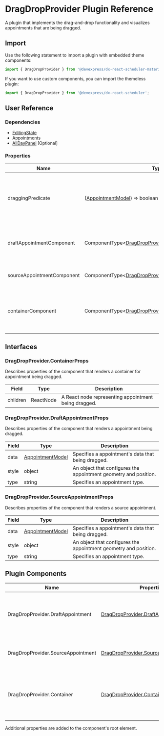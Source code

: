 # DragDropProvider Plugin Reference

A plugin that implements the drag-and-drop functionality and visualizes appointments that are being dragged.

## Import

Use the following statement to import a plugin with embedded theme components:

```js
import { DragDropProvider } from '@devexpress/dx-react-scheduler-material-ui';
```

If you want to use custom components, you can import the themeless plugin:

```js
import { DragDropProvider } from '@devexpress/dx-react-scheduler';
```

## User Reference

### Dependencies

- [EditingState](editing-state.md)
- [Appointments](week-view.md)
- [AllDayPanel](all-day-panel.md) [Optional]

### Properties

Name | Type | Default | Description
-----|------|---------|------------
draggingPredicate | ([AppointmentModel](./scheduler.md#appointmentmodel)) => boolean | () => `true` | A drag predicate. A function that specifies which appointments are draggable.
draftAppointmentComponent | ComponentType&lt;[DragDropProvider.DraftAppointmentProps](#dragdropproviderdraftappointmentprops)&gt; | | A component that renders a appointment being dragged.
sourceAppointmentComponent | ComponentType&lt;[DragDropProvider.SourceAppointmentProps](#dragdropprovidersourceappointmentprops)&gt; | | A component that renders a source appointment.
containerComponent | ComponentType&lt;[DragDropProvider.ContainerProps](#dragdropprovidercontainerprops)&gt; | | A component that renders a container for appointment being dragged.

## Interfaces

### DragDropProvider.ContainerProps

Describes properties of the component that renders a container for appointment being dragged.

Field | Type | Description
------|------|------------
children | ReactNode | A React node representing appointment being dragged.

### DragDropProvider.DraftAppointmentProps

Describes properties of the component that renders a appointment being dragged.

Field | Type | Description
------|------|------------
data | [AppointmentModel](./scheduler.md#appointmentmodel) | Specifies a appointment's data that being dragged.
style | object | An object that configures the appointment geometry and position.
type | string | Specifies an appointment type.

### DragDropProvider.SourceAppointmentProps

Describes properties of the component that renders a source appointment.

Field | Type | Description
------|------|------------
data | [AppointmentModel](./scheduler.md#appointmentmodel) | Specifies a appointment's data that being dragged.
style | object | An object that configures the appointment geometry and position.
type | string | Specifies an appointment type.

## Plugin Components

Name | Properties | Description
-----|------------|------------
DragDropProvider.DraftAppointment | [DragDropProvider.DraftAppointmentProps](#dragdropproviderdraftappointmentprops) | A component that renders a appointment being dragged.
DragDropProvider.SourceAppointment | [DragDropProvider.SourceAppointmentProps](#dragdropprovidersourceappointmentprops) | A component that renders a source appointment.
DragDropProvider.Container | [DragDropProvider.ContainerProps](#dragdropprovidercontainerprops) | A component that renders a container for appointment being dragged.

Additional properties are added to the component's root element.
